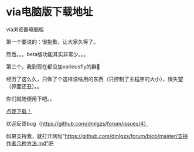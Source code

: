 # via电脑版下载地址

via浏览器电脑版

第一个要说的：很抱歉，让大家久等了。

然后。。。beta版功能其实非常少。。。

第三个，我到现在都没加variousfly的群🤣

经历了这么久，只做了个这样没啥用的东西（只控制了主程序的大小），很失望（界面还丑）。。

你们就随便用下吧。。

[点我下载！](https://guanghou-my.sharepoint.com/personal/dmlgzs_edu_get365_pw/_layouts/15/guestaccess.aspx?docid=059f04a3e211f4629bbdd50df4db64b03&authkey=AZfHRGtjCYNPkiarRtK1D1c)

欢迎反馈bug（https://github.com/dmlgzs/forum/issues/4）

如果支持我，就打开网址“https://github.com/dmlgzs/forum/blob/master/支持作者几种方法.md”吧

